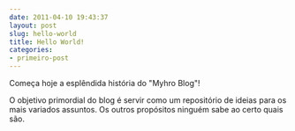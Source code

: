 ```yaml
---
date: 2011-04-10 19:43:37
layout: post
slug: hello-world
title: Hello World!
categories:
- primeiro-post
---
```


Começa hoje a esplêndida história do "Myhro Blog"!

O objetivo primordial do blog é servir como um repositório de ideias para os mais variados assuntos. Os outros propósitos ninguém sabe ao certo quais são.
